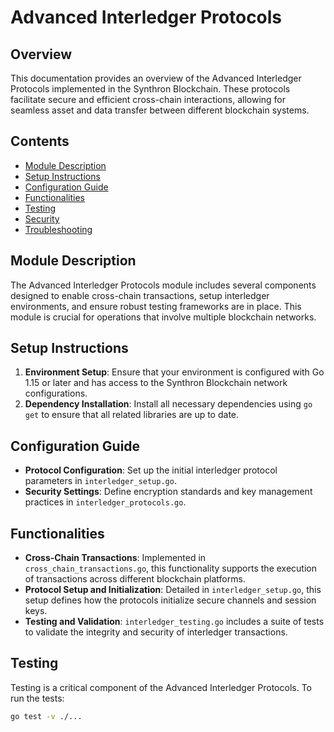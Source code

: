 # Advanced Interledger Protocols

## Overview
This documentation provides an overview of the Advanced Interledger Protocols implemented in the Synthron Blockchain. These protocols facilitate secure and efficient cross-chain interactions, allowing for seamless asset and data transfer between different blockchain systems.

## Contents
- [Module Description](#module-description)
- [Setup Instructions](#setup-instructions)
- [Configuration Guide](#configuration-guide)
- [Functionalities](#functionalities)
- [Testing](#testing)
- [Security](#security)
- [Troubleshooting](#troubleshooting)

## Module Description
The Advanced Interledger Protocols module includes several components designed to enable cross-chain transactions, setup interledger environments, and ensure robust testing frameworks are in place. This module is crucial for operations that involve multiple blockchain networks.

## Setup Instructions
1. **Environment Setup**: Ensure that your environment is configured with Go 1.15 or later and has access to the Synthron Blockchain network configurations.
2. **Dependency Installation**: Install all necessary dependencies using `go get` to ensure that all related libraries are up to date.

## Configuration Guide
- **Protocol Configuration**: Set up the initial interledger protocol parameters in `interledger_setup.go`.
- **Security Settings**: Define encryption standards and key management practices in `interledger_protocols.go`.

## Functionalities
- **Cross-Chain Transactions**: Implemented in `cross_chain_transactions.go`, this functionality supports the execution of transactions across different blockchain platforms.
- **Protocol Setup and Initialization**: Detailed in `interledger_setup.go`, this setup defines how the protocols initialize secure channels and session keys.
- **Testing and Validation**: `interledger_testing.go` includes a suite of tests to validate the integrity and security of interledger transactions.

## Testing
Testing is a critical component of the Advanced Interledger Protocols. To run the tests:
```bash
go test -v ./...
